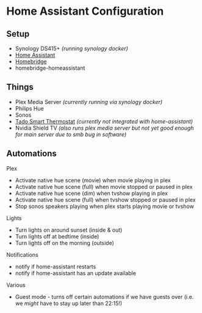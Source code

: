 # Home Assistant Configuration

## Setup
- Synology DS415+ *(running synology docker)*
- [Home Assistant](https://home-assistant.io/)
- [Homebridge](https://hub.docker.com/r/marcoraddatz/homebridge/)
- homebridge-homeassistant

## Things
- Plex Media Server *(currently running via synology docker)*
- Philips Hue
- Sonos
- [Tado Smart Thermostat](https://www.tado.com/gb/) *(currently not integrated with home-assistant)*
- Nvidia Shield TV *(also runs plex media server but not yet good enough for main server due to smb bug in software)*

## Automations
Plex
- Activate native hue scene (movie) when movie playing in plex
- Activate native hue scene (full) when movie stopped or paused in plex
- Activate native hue scene (dim) when tvshow playing in plex
- Activate native hue scene (full) when tvshow stopped or paused in plex
- Stop sonos speakers playing when plex starts playing movie or tvshow

Lights
- Turn lights on around sunset (inside & out)
- Turn lights off at bedtime (inside)
- Turn lights off on the morning (outside)

Notifications
- notify if home-assistant restarts
- notify if home-assistant has an update available

Various
- Guest mode - turns off certain automations if we have guests over (i.e. we *might* have to stay up later than 22:15!)

